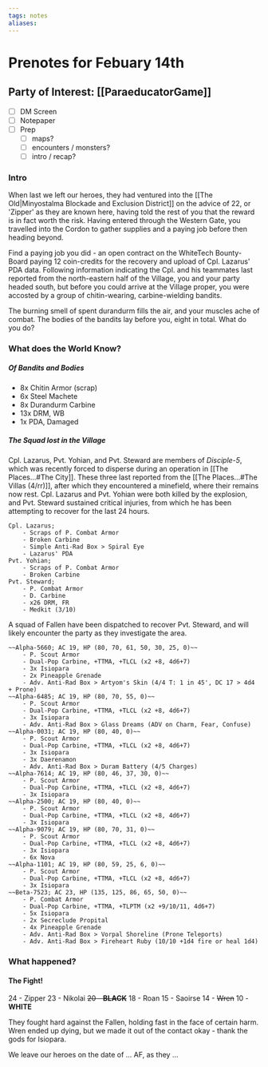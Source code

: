 ```yaml
---
tags: notes
aliases:
---
```


# Prenotes for Febuary 14th
## Party of Interest: [[ParaeducatorGame]]
- [ ] DM Screen
- [ ] Notepaper
- [ ] Prep
	- [ ] maps?
	- [ ] encounters / monsters?
	- [ ] intro / recap?

### Intro

When last we left our heroes, they had ventured into the [[The Old|Minyostalma Blockade and Exclusion District]] on the advice of 22, or 'Zipper' as they are known here, having told the rest of you that the reward is in fact worth the risk. Having entered through the Western Gate, you travelled into the Cordon to gather supplies and a paying job before then heading beyond.

Find a paying job you did - an open contract on the WhiteTech Bounty-Board paying 12 coin-credits for the recovery and upload of Cpl. Lazarus' PDA data. Following information indicating the Cpl. and his teammates last reported from the north-eastern half of the Village, you and your party headed south, but before you could arrive at the Village proper, you were accosted by a group of chitin-wearing, carbine-wielding bandits.

The burning smell of spent durandurm fills the air, and your muscles ache of combat. The bodies of the bandits lay before you, eight in total. What do you do?

### What does the World Know?
##### Of Bandits and Bodies
- 8x Chitin Armor (scrap)
- 6x Steel Machete
- 8x Durandurm Carbine
- 13x DRM, WB
- 1x PDA, Damaged

##### The Squad lost in the Village
Cpl. Lazarus, Pvt. Yohian, and Pvt. Steward are members of *Disciple-5*, which was recently forced to disperse during an operation in [[The Places...#The City]]. These three last reported from the [[The Places...#The Villas (4/rr)]], after which they encountered a minefield, where their remains now rest. Cpl. Lazarus and Pvt. Yohian were both killed by the explosion, and Pvt. Steward sustained critical injuries, from which he has been attempting to recover for the last 24 hours.

```
Cpl. Lazarus; 
	- Scraps of P. Combat Armor
	- Broken Carbine
	- Simple Anti-Rad Box > Spiral Eye
	- Lazarus' PDA
Pvt. Yohian;
	- Scraps of P. Combat Armor
	- Broken Carbine
Pvt. Steward;
	- P. Combat Armor
	- D. Carbine
	- x26 DRM, FR
	- Medkit (3/10)
```

A squad of Fallen have been dispatched to recover Pvt. Steward, and will likely encounter the party as they investigate the area.

```
~~Alpha-5660; AC 19, HP (80, 70, 61, 50, 30, 25, 0)~~
	- P. Scout Armor
	- Dual-Pop Carbine, +TTMA, +TLCL (x2 +8, 4d6+7)
	- 3x Isiopara
	- 2x Pineapple Grenade
	- Adv. Anti-Rad Box > Artyom's Skin (4/4 T: 1 in 45', DC 17 > 4d4 + Prone)
~~Alpha-6485; AC 19, HP (80, 70, 55, 0)~~
	- P. Scout Armor
	- Dual-Pop Carbine, +TTMA, +TLCL (x2 +8, 4d6+7)
	- 3x Isiopara
	- Adv. Anti-Rad Box > Glass Dreams (ADV on Charm, Fear, Confuse)
~~Alpha-0031; AC 19, HP (80, 40, 0)~~
	- P. Scout Armor
	- Dual-Pop Carbine, +TTMA, +TLCL (x2 +8, 4d6+7)
	- 3x Isiopara
	- 3x Daerenamon
	- Adv. Anti-Rad Box > Duram Battery (4/5 Charges)
~~Alpha-7614; AC 19, HP (80, 46, 37, 30, 0)~~
	- P. Scout Armor
	- Dual-Pop Carbine, +TTMA, +TLCL (x2 +8, 4d6+7)
	- 3x Isiopara
~~Alpha-2500; AC 19, HP (80, 40, 0)~~
	- P. Scout Armor
	- Dual-Pop Carbine, +TTMA, +TLCL (x2 +8, 4d6+7)
	- 3x Isiopara
~~Alpha-9079; AC 19, HP (80, 70, 31, 0)~~
	- P. Scout Armor
	- Dual-Pop Carbine, +TTMA, +TLCL (x2 +8, 4d6+7)
	- 3x Isiopara
	- 6x Nova
~~Alpha-1101; AC 19, HP (80, 59, 25, 6, 0)~~
	- P. Scout Armor
	- Dual-Pop Carbine, +TTMA, +TLCL (x2 +8, 4d6+7)
	- 3x Isiopara
~~Beta-7523; AC 23, HP (135, 125, 86, 65, 50, 0)~~
	- P. Combat Armor
	- Dual-Pop Carbine, +TTMA, +TLPTM (x2 +9/10/11, 4d6+7)
	- 5x Isiopara
	- 2x Secreclude Propital
	- 4x Pineapple Grenade
	- Adv. Anti-Rad Box > Vorpal Shoreline (Prone Teleports)
	- Adv. Anti-Rad Box > Fireheart Ruby (10/10 +1d4 fire or heal 1d4)
```

### What happened?
#### The Fight!
24 - Zipper
23 - Nikolai
~~20 - **BLACK**~~
18 - Roan
15 - Saoirse
14 - ~~Wren~~
10 - **WHITE**

They fought hard against the Fallen, holding fast in the face of certain harm. Wren ended up dying, but we made it out of the contact okay - thank the gods for Isiopara.

We leave our heroes on the date of ... AF, as they ...